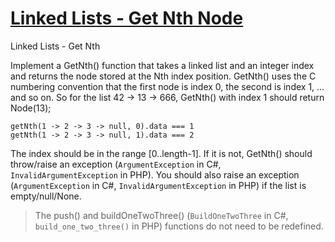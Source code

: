 # [Linked Lists - Get Nth Node](https://www.codewars.com/kata/linked-lists-get-nth-node "https://www.codewars.com/kata/55befc42bfe4d13ab1000007")

Linked Lists - Get Nth

Implement a GetNth() function that takes a linked list and an integer index and returns the node stored at the Nth index position. GetNth() uses the C numbering convention that the first node is index 0, the second is index 1, ... and so on. So for the list 42 -> 13 -> 666, GetNth() with index 1 should return Node(13);

```
getNth(1 -> 2 -> 3 -> null, 0).data === 1
getNth(1 -> 2 -> 3 -> null, 1).data === 2
```

The index should be in the range [0..length-1]. If it is not, GetNth() should throw/raise an exception (`ArgumentException` in C#, `InvalidArgumentException` in PHP). You should also raise an exception (`ArgumentException` in C#, `InvalidArgumentException` in PHP) if the list is empty/null/None.

> The push() and buildOneTwoThree() (`BuildOneTwoThree` in C#, `build_one_two_three()` in PHP) functions do not need to be redefined.